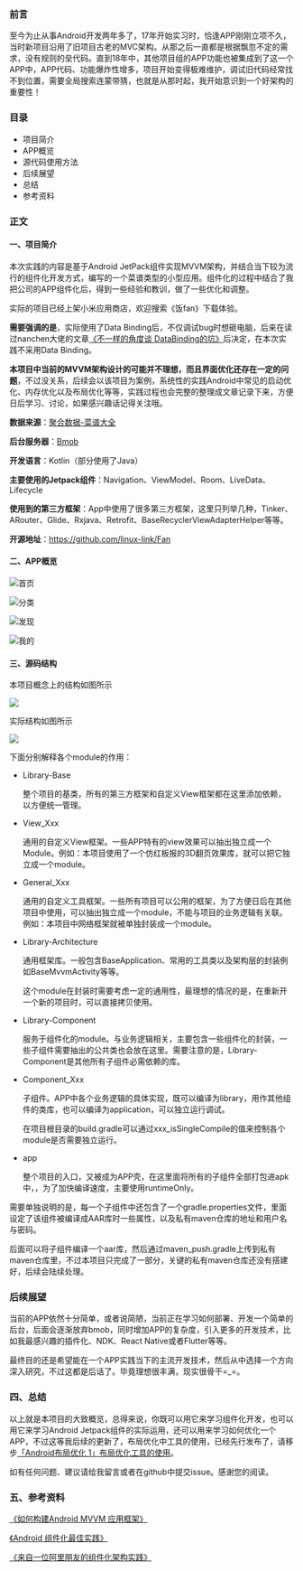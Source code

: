 ### 前言
至今为止从事Android开发两年多了，17年开始实习时，恰逢APP刚刚立项不久，当时新项目沿用了旧项目古老的MVC架构。从那之后一直都是根据飘忽不定的需求，没有规则的垒代码。直到18年中，其他项目组的APP功能也被集成到了这一个APP中，APP代码、功能爆炸性增多，项目开始变得极难维护，调试旧代码经常找不到位置，需要全局搜索连蒙带猜，也就是从那时起，我开始意识到一个好架构的重要性！

### 目录
* 项目简介
* APP概览
* 源代码使用方法
* 后续展望
* 总结
* 参考资料
### 正文
#### 一、项目简介
本次实践的内容是基于Android JetPack组件实现MVVM架构，并结合当下较为流行的组件化开发方式，编写的一个菜谱类型的小型应用。组件化的过程中结合了我把公司的APP组件化后，得到一些经验和教训，做了一些优化和调整。

实际的项目已经上架小米应用商店，欢迎搜索《饭fan》下载体验。

**需要强调的是**，实际使用了Data Binding后，不仅调试bug时想砸电脑，后来在读过nanchen大佬的文章[《不一样的角度谈 DataBinding的坑》](https://dwz.cn/s5KjNQQJ)后决定，在本次实践不采用Data Binding。

**本项目中当前的MVVM架构设计的可能并不理想，而且界面优化还存在一定的问题**，不过没关系，后续会以该项目为案例，系统性的实践Android中常见的启动优化、内存优化以及布局优化等等，实践过程也会完整的整理成文章记录下来，方便日后学习、讨论，如果感兴趣话记得关注哦。

**数据来源**：[聚合数据-菜谱大全](https://www.juhe.cn/docs/api/id/46)

**后台服务器**：[Bmob](https://www.bmob.cn/)

**开发语言**：Kotlin（部分使用了Java）

**主要使用的Jetpack组件**：Navigation、ViewModel、Room、LiveData、Lifecycle

**使用到的第三方框架**：App中使用了很多第三方框架，这里只列举几种，Tinker、ARouter、Glide、Rxjava、Retrofit、BaseRecyclerViewAdapterHelper等等。

**开源地址**：https://github.com/linux-link/Fan


#### 二、APP概览

![首页](https://user-gold-cdn.xitu.io/2019/7/28/16c37c87bf86bf75?w=300&h=533&f=png&s=203386)

![分类](https://user-gold-cdn.xitu.io/2019/7/28/16c37c8f577c2e59?w=300&h=533&f=png&s=36833)

![发现](https://user-gold-cdn.xitu.io/2019/7/28/16c37c94d9581f8e?w=300&h=533&f=png&s=243837)

![我的](https://user-gold-cdn.xitu.io/2019/7/28/16c37c98edc992fa?w=300&h=533&f=png&s=48005)

#### 三、源码结构
本项目概念上的结构如图所示


![](https://user-gold-cdn.xitu.io/2019/7/28/16c37be12644b795?w=1184&h=1214&f=png&s=104514)

实际结构如图所示

![](https://user-gold-cdn.xitu.io/2019/7/28/16c37caa1744353e?w=400&h=768&f=png&s=126463)

下面分别解释各个module的作用：

* Library-Base

    整个项目的基类，所有的第三方框架和自定义View框架都在这里添加依赖，以方便统一管理。
* View_Xxx
    
    通用的自定义View框架。一些APP特有的view效果可以抽出独立成一个Module。例如：本项目使用了一个仿红板报的3D翻页效果库，就可以把它独立成一个module。

* General_Xxx

    通用的自定义工具框架。一些所有项目可以公用的框架，为了方便日后在其他项目中使用，可以抽出独立成一个module，不能与项目的业务逻辑有关联。例如：本项目中网络框架就被单独封装成一个module。
* Library-Architecture
    
    通用框架库。一般包含BaseApplication、常用的工具类以及架构层的封装例如BaseMvvmActivity等等。
    
    这个module在封装时需要考虑一定的通用性，最理想的情况的是，在重新开一个新的项目时，可以直接拷贝使用。
* Library-Component

    服务于组件化的module。与业务逻辑相关，主要包含一些组件化的封装，一些子组件需要抽出的公共类也会放在这里。需要注意的是，Library-Component是其他所有子组件必需依赖的库。
* Component_Xxx

    子组件。APP中各个业务逻辑的具体实现，既可以编译为library，用作其他组件的类库，也可以编译为application，可以独立运行调试。
    
    在项目根目录的build.gradle可以通过xxx_isSingleCompile的值来控制各个module是否需要独立运行。
    

* app

    整个项目的入口，又被成为APP壳，在这里面将所有的子组件全部打包进apk中，，为了加快编译速度，主要使用runtimeOnly。
    
需要单独说明的是，每一个子组件中还包含了一个gradle.properties文件，里面设定了该组件被编译成AAR库时一些属性，以及私有maven仓库的地址和用户名与密码。

后面可以将子组件编译一个aar库，然后通过maven_push.gradle上传到私有maven仓库里，不过本项目只完成了一部分，关键的私有maven仓库还没有搭建好，后续会陆续处理。

### 后续展望
当前的APP依然十分简单，或者说简陋，当前正在学习如何部署、开发一个简单的后台，后面会逐渐放弃bmob，同时增加APP的复杂度，引入更多的开发技术，比如我最感兴趣的插件化、NDK、React Native或者Flutter等等。

最终目的还是希望能在一个APP实践当下的主流开发技术，然后从中选择一个方向深入研究，不过这都是后话了。毕竟理想很丰满，现实很骨干=_=。

### 四、总结
以上就是本项目的大致概览，总得来说，你既可以用它来学习组件化开发，也可以用它来学习Android Jetpack组件的实际运用，还可以用来学习如何优化一个APP，不过这等我后续的更新了，布局优化中工具的使用，已经先行发布了，请移步[「Android布局优化 1」布局优化工具的使用](https://www.jianshu.com/p/aa2bf172a7ae)。

如有任何问题、建议请给我留言或者在github中提交issue。感谢您的阅读。

### 五、参考资料
[《如何构建Android MVVM 应用框架》](https://tech.meituan.com/2016/11/11/android-mvvm.html)

[《Android 组件化最佳实践》](https://dwz.cn/lOeaiPi8)

[《来自一位阿里朋友的组件化架构实践》](https://dwz.cn/rPM80kL7)



